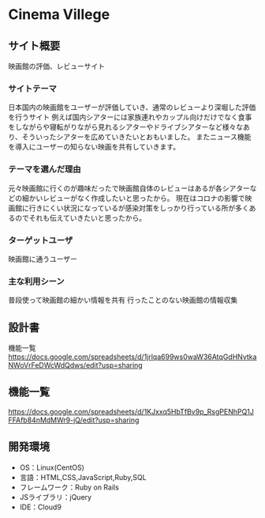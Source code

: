# Cinema Villege

## サイト概要
映画館の評価、レビューサイト

### サイトテーマ
日本国内の映画館をユーザーが評価していき、通常のレビューより深堀した評価を行うサイト
例えば国内シアターには家族連れやカップル向けだけでなく食事をしながらや寝転がりながら見れるシアターやドライブシアターなど様々なあり、そういったシアターを広めていきたいとおもいました。
またニュース機能を導入にユーザーの知らない映画を共有していきます。

### テーマを選んだ理由
元々映画館に行くのが趣味だったで映画館自体のレビューはあるが各シアターなどの細かいレビューがなく作成したいと思ったから。
現在はコロナの影響で映画館に行きにくい状況になっているが感染対策をしっかり行っている所が多くあるのでそれも伝えていきたいと思ったから。

### ターゲットユーザ
映画館に通うユーザー

### 主な利用シーン
普段使って映画館の細かい情報を共有
行ったことのない映画館の情報収集

## 設計書
機能一覧
https://docs.google.com/spreadsheets/d/1jrlqa699ws0waW36AtqGdHNvtkaNWoVrFeDWcWdQdws/edit?usp=sharing

## 機能一覧
https://docs.google.com/spreadsheets/d/1KJxxq5HbTfBv9p_RsgPENhPQ1JFFAfb84nMdMWr9-jQ/edit?usp=sharing

## 開発環境
- OS：Linux(CentOS)
- 言語：HTML,CSS,JavaScript,Ruby,SQL
- フレームワーク：Ruby on Rails
- JSライブラリ：jQuery
- IDE：Cloud9
